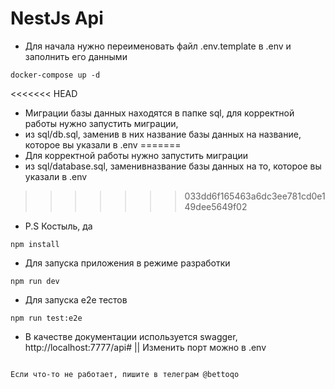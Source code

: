 # NestJs Api

* Для начала нужно переименовать файл .env.template в .env и заполнить его данными
```
docker-compose up -d
```
<<<<<<< HEAD
* Миграции базы данных находятся в папке sql, для корректной работы нужно запустить миграции,
* из sql/db.sql, заменив в них название базы данных на название, которое вы указали в .env
=======
* Для корректной работы нужно запустить миграции
* из sql/database.sql, заменивназвание базы данных на то, которое вы указали в .env
>>>>>>> 033dd6f165463a6dc3ee781cd0e149dee5649f02
* P.S Костыль, да

```
npm install
```
* Для запуска приложения в режиме разработки
```
npm run dev 
```

* Для запуска е2е тестов
```
npm run test:e2e
```
 
* В качестве документации используется swagger, http://localhost:7777/api# || Изменить порт можно в .env
```

Если что-то не работает, пишите в телеграм @bettoqo




